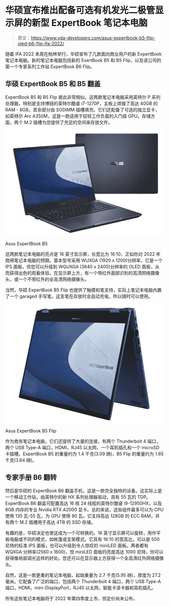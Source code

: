 # 华硕宣布推出配备可选有机发光二极管显示屏的新型 ExpertBook 笔记本电脑

> 原文：<https://www.xda-developers.com/asus-expertbook-b5-flip-oled-b6-flip-ifa-2022/>

随着 IFA 2022 本周在柏林举行，华硕宣布了几款面向商业用户的新 ExpertBook 笔记本电脑。新的笔记本电脑包括新的 ExertBook B5 和 B5 Flip，以及该公司的第一个专家系列工作站 ExpertBook B6 Flip。

## 华硕 ExpertBook B5 和 B5 翻盖

ExpertBook B5 和 B5 Flip 彼此非常相似。这两款笔记本电脑采用英特尔 P 系列处理器，特别是支持博锐的英特尔酷睿 i7-1270P，主板上焊接了高达 40GB 的 RAM - 8GB，其余部分由 SODIMM 插槽填充。它们还配备了可选的独立显卡，如英特尔 Arc A350M，这是一款适用于较轻工作负载的入门级 GPU。存储方面，两个 M.2 插槽为您提供了充足的空间来存放文件。

 <picture>![Two Asus ExpertBook B5 laptops, one with the lid open and one with the lid closed.](img/5b71a360d88febbed914c2658eace323.png)</picture> 

Asus ExpertBook B5

这两款笔记本电脑的亮点是 16 英寸显示屏，长宽比为 16:10，正如你对 2022 年商用笔记本电脑的预期。基本型号采用 WUXGA (1920 x 1200)分辨率，它是一个 IPS 面板，但您可以升级到 WQUXGA (3840 x 2400)分辨率的 OLED 面板，从而获得出色的观看体验。在显示屏上方，有一个带红外面部识别的高清网络摄像头，或一个不带红外的全高清网络摄像头。

当然，华硕 ExpertBook B5 Flip 也提供了触摸和笔支持，实际上笔记本电脑内置了一个 garaged 手写笔。这支笔在存放时会自动充电，所以随时可以使用。

 <picture>![An Asus ExpertBook B5 Flip laptop in tent mode](img/fafd8cdaadd4aa21b33287d04efd9881.png)</picture> 

Asus ExpertBook B5 Flip

作为商务笔记本电脑，它们还提供了大量的连接，有两个 Thunderbolt 4 端口，两个 USB Type-A 端口，HDMI，RJ45 以太网，一个耳机插孔和一个 microSD 卡插槽。ExpertBook B5 的重量约为 1.4 千克(3.09 磅)，B5 Flip 的重量约为 1.65 千克(3.64 磅)。

## 专家手册 B6 翻转

然后是华硕的 ExpertBook B6 翻盖手机，这是一款完全独特的设备。这实际上是一个移动工作站，由英特尔的新 HX 系列处理器驱动，具有 55 瓦的 TDP。ExpertBook B6 翻盖可配置高达 16 核 24 线程的英特尔酷睿 i9-12950HX，以及 8GB 内存的专业 Nvidia RTX A2000 显卡。总的来说，这些组件最多可以为 CPU 使用 135 瓦-55 瓦，为 GPU 使用 80 瓦。它支持高达 128GB 的 ECC RAM，并有两个 M.2 插槽用于高达 4TB 的 SSD 存储。

有趣的是，华硕决定也使这成为一个可转换的。16 英寸显示屏可以旋转，用作平板电脑或不同的模式，如帐篷或支架模式。它具有 16:10 的宽高比，可以是 500 尼特的标准 IPS 面板，也可以升级到令人惊叹的 miniLED 面板。两者都有 WQXGA 分辨率(2560 x 1600)，但 miniLED 面板的亮度高达 1000 尼特，你可以获得像局部调光这样的好处。您还可以在显示器上方获得一个全高清红外网络摄像头。

自然，这是一款更重的笔记本电脑，起始重量为 2.7 千克(5.95 磅)，厚度为 27.2 毫米。它配备了广泛的端口，包括两个 Thunderbolt 4 端口，两个 USB Type-A 端口，HDMI，mini-DisplayPort，RJ45 以太网，智能卡读卡器和耳机插孔。

所有这些笔记本电脑将于 2022 年第四季度上市，但定价尚未公布。